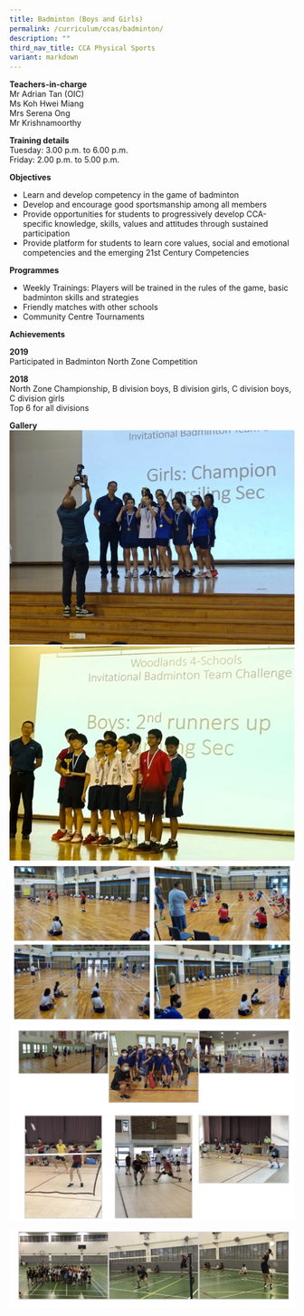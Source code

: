 ```yaml
---
title: Badminton (Boys and Girls)
permalink: /curriculum/ccas/badminton/
description: ""
third_nav_title: CCA Physical Sports
variant: markdown
---
```

**Teachers-in-charge**  
Mr Adrian Tan (OIC)  
Ms Koh Hwei Miang <br>
Mrs Serena Ong  
Mr Krishnamoorthy

**Training details**  
Tuesday: 3.00 p.m. to 6.00 p.m.  
Friday: 2.00 p.m. to 5.00 p.m.

**Objectives**

*   Learn and develop competency in the game of badminton
*   Develop and encourage good sportsmanship among all&nbsp;members
*   Provide opportunities for students to progressively develop CCA-specific knowledge, skills, values and attitudes through sustained participation
*   Provide platform for students to learn core values, social and emotional competencies and the emerging 21st Century Competencies

**Programmes**

*   Weekly Trainings: Players will be trained in the rules of the game, basic badminton skills and strategies
*   Friendly matches with other schools
*   Community Centre Tournaments

**Achievements**

**2019**  
Participated in Badminton North Zone Competition

**2018**  
North Zone Championship, B division boys, B division girls, C division boys, C division girls  
Top 6 for all divisions

**Gallery**
![](/images/woodlands%20invitational%20competition%20girls.jpeg)
![](/images/woodlands%20invitational%20competition%20boys.jpeg)
![](/images/badminton5.jpg)
![Badminton (Boys and Girls)](/images/Badminton%20(Boys%20and%20Girls)_1.jpg)

![Badminton (Boys and Girls)](/images/Badminton%20(Boys%20and%20Girls)_2.jpg)